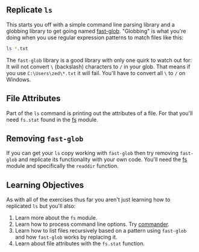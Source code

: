 ## Replicate `ls`

This starts you off with a simple command line parsing library and a globbing library to get going named [fast-glob](https://www.npmjs.com/package/fast-glob).  "Globbing" is what you're doing when you use regular expression patterns to match files like this:

```bash
ls *.txt
```

The `fast-glob` library is a good library with only one quirk to watch out for:  It will not convert `\` (backslash) characters to `/` in your glob.  That means if you use `C:\Users\zed\*.txt` it will fail.  You'll have to convert all `\` to `/` on Windows.

## File Attributes

Part of the `ls` command is printing out the attributes of a file. For that you'll need `fs.stat` found in the [fs](https://nodejs.org/docs/latest-v16.x/api/fs.html) module.

## Removing `fast-glob`

If you can get your `ls` copy working with `fast-glob` then try removing `fast-glob` and replicate its functionality with your own code.  You'll need the [fs](https://nodejs.org/docs/latest-v16.x/api/fs.html) module and specifically the `readdir` function.

## Learning Objectives

As with all of the exercises thus far you aren't just learning how to replicated `ls` but you'll also:

1. Learn more about the `fs` module.
2. Learn how to process command line options. Try [commander](https://github.com/tj/commander.js/).
3. Learn how to list files recursively based on a pattern using `fast-glob` and how `fast-glob` works by replacing it.
4. Learn about file attributes with the `fs.stat` function.
